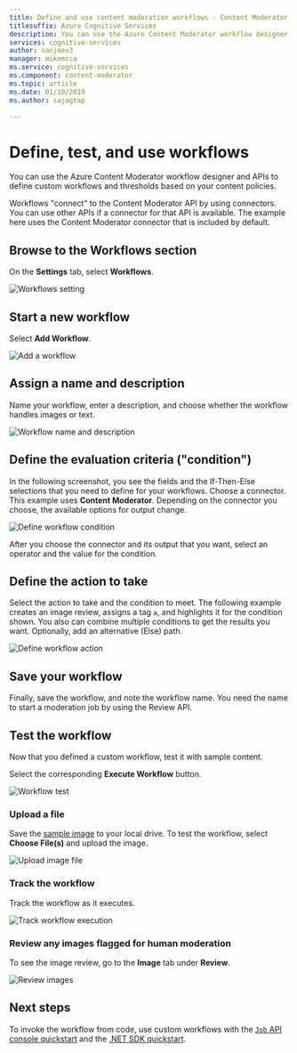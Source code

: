 ```yaml
---
title: Define and use content moderation workflows - Content Moderator
titlesuffix: Azure Cognitive Services
description: You can use the Azure Content Moderator workflow designer and APIs to define custom workflows and thresholds based on your content policies.
services: cognitive-services
author: sanjeev3
manager: mikemcca
ms.service: cognitive-services
ms.component: content-moderator
ms.topic: article
ms.date: 01/10/2019
ms.author: sajagtap

---
```


# Define, test, and use workflows

You can use the Azure Content Moderator workflow designer and APIs to define custom workflows and thresholds based on your content policies.

Workflows "connect" to the Content Moderator API by using connectors. You can use other APIs if a connector for that API is available. The example here uses the Content Moderator connector that is included by default.

## Browse to the Workflows section

On the **Settings** tab, select **Workflows**.

  ![Workflows setting](images/2-workflows-0.png)

## Start a new workflow

Select **Add Workflow**.

  ![Add a workflow](images/2-workflows-1.png)

## Assign a name and description

Name your workflow, enter a description, and choose whether the workflow handles images or text.

  ![Workflow name and description](images/ocr-workflow-step-1.PNG)

## Define the evaluation criteria ("condition")

In the following screenshot, you see the fields and the If-Then-Else selections that you need to define for your workflows. Choose a connector. This example uses **Content Moderator**. Depending on the connector you choose, the available options for output change.

  ![Define workflow condition](images/ocr-workflow-step-2-condition.PNG)

After you choose the connector and its output that you want, select an operator and the value for the condition.

## Define the action to take

Select the action to take and the condition to meet. The following example creates an image review, assigns a tag `a`, and highlights it for the condition shown. You also can combine multiple conditions to get the results you want. Optionally, add an alternative (Else) path.

  ![Define workflow action](images/ocr-workflow-step-3-action.PNG)

## Save your workflow

Finally, save the workflow, and note the workflow name. You need the name to start a moderation job by using the Review API.

## Test the workflow

Now that you defined a custom workflow, test it with sample content.

Select the corresponding **Execute Workflow** button.

  ![Workflow test](images/ocr-workflow-step-6-list.PNG)

### Upload a file

Save the [sample image](https://moderatorsampleimages.blob.core.windows.net/samples/sample5.png) to your local drive. To test the workflow, select **Choose File(s)** and upload the image.

  ![Upload image file](images/ocr-workflow-step-7-upload.PNG)

### Track the workflow

Track the workflow as it executes.

  ![Track workflow execution](images/ocr-workflow-step-4-test.PNG)

### Review any images flagged for human moderation

To see the image review, go to the **Image** tab under **Review**.

  ![Review images](images/ocr-sample-image-workflow1.PNG)

## Next steps 

To invoke the workflow from code, use custom workflows with the [`Job` API console quickstart](../try-review-api-job.md) and the [.NET SDK quickstart](../moderation-jobs-quickstart-dotnet.md).
